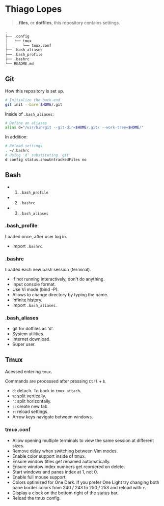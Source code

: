 # Thiago Lopes

> __.files__, or __dotfiles__, this repository contains settings.

```sh
.
├── .config
│   └── tmux
│       └── tmux.conf
├── .bash_aliases
├── .bash_profile
├── .bashrc
└── README.md
```


## Git

How this repository is set up.

```sh
# Initialize the back-end
git init --bare $HOME/.git
```

Inside of `.bash_aliases`:

```sh
# Define an aliases
alias d="/usr/bin/git --git-dir=$HOME/.git/ --work-tree=$HOME/"
```

In addition:

```sh
# Reload settings
. ~/.bashrc
# Using 'd' substituting 'git'
d config status.showUntrackedFiles no
```


## Bash

- 1. `.bash_profile`
- 2. `.bashrc`
- 3. `.bash_aliases`

### .bash_profile

Loaded once, after user log in.

- Import `.bashrc`.

### .bashrc

Loaded each new bash session (terminal).

- If not running interactively, don't do anything.
- Input console format.
- Use Vi mode (bind -P).
- Allows to change directory by typing the name.
- Infinite history.
- Import `.bash_aliases`.

### .bash_aliases

- git for dotfiles as 'd'.
- System utilities.
- Internet download.
- Super user.

## Tmux

Acessed entering `tmux`.

Commands are processed after pressing `Ctrl` + `b`.

- `d`: detach. To back in `tmux attach`.
- `%`: split vertically.
- `"`: split horizontally.
- `c`: create new tab.
- `r`: reload settings.
- Arrow keys navigate between windows.

### tmux.conf

- Allow opening multiple terminals to view the same session at different sizes.
- Remove delay when switching between Vim modes.
- Enable color support inside of tmux.
- Ensure window titles get renamed automatically.
- Ensure window index numbers get reordered on delete.
- Start windows and panes index at 1, not 0.
- Enable full mouse support.
- Colors optimized for One Dark. If you prefer One Light try changing both pane border colors from 240 / 243 to 250 / 253 and reload with `r`.
- Display a clock on the bottom right of the status bar.
- Reload the tmux config.
